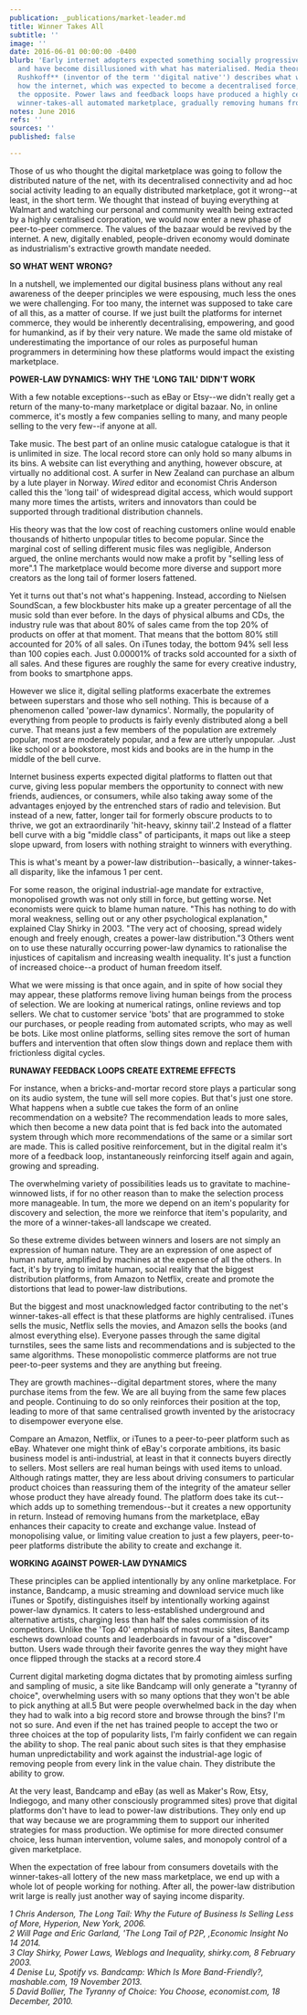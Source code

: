 ```yaml
---
publication: _publications/market-leader.md
title: Winner Takes All
subtitle: ''
image: ''
date: 2016-06-01 00:00:00 -0400
blurb: 'Early internet adopters expected something socially progressive from the internet
  and have become disillusioned with what has materialised. Media theorist **Douglas
  Rushkoff** (inventor of the term ''digital native'') describes what went wrong:
  how the internet, which was expected to become a decentralised force, has become
  the opposite. Power laws and feedback loops have produced a highly centralised,
  winner-takes-all automated marketplace, gradually removing humans from the process'
notes: June 2016
refs: ''
sources: ''
published: false

---
```

Those of us who thought the digital marketplace was going to follow the distributed nature of the net, with its decentralised connectivity and ad hoc social activity leading to an equally distributed marketplace, got it wrong--at least, in the short term. We thought that instead of buying everything at Walmart and watching our personal and community wealth being extracted by a highly centralised corporation, we would now enter a new phase of peer-to-peer commerce. The values of the bazaar would be revived by the internet. A new, digitally enabled, people-driven economy would dominate as industrialism's extractive growth mandate needed.

**SO WHAT WENT WRONG?**

In a nutshell, we implemented our digital business plans without any real awareness of the deeper principles we were espousing, much less the ones we were challenging. For too many, the internet was supposed to take care of all this, as a matter of course. If we just built the platforms for internet commerce, they would be inherently decentralising, empowering, and good for humankind, as if by their very nature. We made the same old mistake of underestimating the importance of our roles as purposeful human programmers in determining how these platforms would impact the existing marketplace.

**POWER-LAW DYNAMICS: WHY THE 'LONG TAIL' DIDN'T WORK**

With a few notable exceptions--such as eBay or Etsy--we didn't really get a return of the many-to-many marketplace or digital bazaar. No, in online commerce, it's mostly a few companies selling to many, and many people selling to the very few--if anyone at all.

Take music. The best part of an online music catalogue catalogue is that it is unlimited in size. The local record store can only hold so many albums in its bins. A website can list everything and anything, however obscure, at virtually no additional cost. A surfer in New Zealand can purchase an album by a lute player in Norway. _Wired_ editor and economist Chris Anderson called this the 'long tail' of widespread digital access, which would support many more times the artists, writers and innovators than could be supported through traditional distribution channels.

His theory was that the low cost of reaching customers online would enable thousands of hitherto unpopular titles to become popular. Since the marginal cost of selling different music files was negligible, Anderson argued, the online merchants would now make a profit by "selling less of more".1 The marketplace would become more diverse and support more creators as the long tail of former losers fattened.

Yet it turns out that's not what's happening. Instead, according to Nielsen SoundScan, a few blockbuster hits make up a greater percentage of all the music sold than ever before. In the days of physical albums and CDs, the industry rule was that about 80% of sales came from the top 20% of products on offer at that moment. That means that the bottom 80% still accounted for 20% of all sales. On iTunes today, the bottom 94% sell Iess than 100 copies each. Just 0.00001% of tracks sold accounted for a sixth of all sales. And these figures are roughly the same for every creative industry, from books to smartphone apps.

However we slice it, digital selling platforms exacerbate the extremes between superstars and those who sell nothing. This is because of a phenomenon called 'power-law dynamics'. Normally, the popularity of everything from people to products is fairly evenly distributed along a bell curve. That means just a few members of the population are extremely popular, most are moderately popular, and a few are utterly unpopular. .Just like school or a bookstore, most kids and books are in the hump in the middle of the bell curve.

Internet business experts expected digital platforms to flatten out that curve, giving less popular members the opportunity to connect with new friends, audiences, or consumers, while also taking away some of the advantages enjoyed by the entrenched stars of radio and television. But instead of a new, fatter, longer tail for formerly obscure products to to thrive, we got an extraordinarily 'hit-heavy, skinny tail'.2 Instead of a flatter bell curve with a big "middle class" of participants, it maps out like a steep slope upward, from losers with nothing straight to winners with everything.

This is what's meant by a power-law distribution--basically, a winner-takes-all disparity, like the infamous 1 per cent.

For some reason, the original industrial-age mandate for extractive, monopolised growth was not only still in force, but getting worse. Net economists were quick to blame human nature. "This has nothing to do with moral weakness, selling out or any other psychological explanation," explained Clay Shirky in 2003. "The very act of choosing, spread widely enough and freely enough, creates a power-law distribution."3 Others went on to use these naturally occurring power-law dynamics to rationalise the injustices of capitalism and increasing wealth inequality. It's just a function of increased choice--a product of human freedom itself.

What we were missing is that once again, and in spite of how social they may appear, these platforms remove living human beings from the process of selection. We are looking at numerical ratings, online reviews and top sellers. We chat to customer service 'bots' that are programmed to stoke our purchases, or people reading from automated scripts, who may as well be bots. Like most online platforms, selling sites remove the sort of human buffers and intervention that often slow things down and replace them with frictionless digital cycles.

**RUNAWAY FEEDBACK LOOPS CREATE EXTREME EFFECTS**

For instance, when a bricks-and-mortar record store plays a particular song on its audio system, the tune will sell more copies. But that's just one store. What happens when a subtle cue takes the form of an online recommendation on a website? The recommendation leads to more sales, which then become a new data point that is fed back into the automated system through which more recommendations of the same or a similar sort are made. This is called positive reinforcement, but in the digital realm it's more of a feedback loop, instantaneously reinforcing itself again and again, growing and spreading.

The overwhelming variety of possibilities leads us to gravitate to machine-winnowed lists, if for no other reason than to make the selection process more manageable. In tum, the more we depend on an item's popularity for discovery and selection, the more we reinforce that item's popularity, and the more of a winner-takes-all landscape we created.

So these extreme divides between winners and losers are not simply an expression of human nature. They are an expression of one aspect of human nature, amplified by machines at the expense of all the others. In fact, it's by trying to imitate human, social reality that the biggest distribution platforms, from Amazon to Netflix, create and promote the distortions that lead to power-law distributions.

But the biggest and most unacknowledged factor contributing to the net's winner-takes-all effect is that these platforms are highly centralised. iTunes sells the music, Netflix sells the movies, and Amazon sells the books (and almost everything else). Everyone passes through the same digital turnstiles, sees the same lists and recommendations and is subjected to the same algorithms. These monopolistic commerce platforms are not true peer-to-peer systems and they are anything but freeing.

They are growth machines--digital department stores, where the many purchase items from the few. We are all buying from the same few places and people. Continuing to do so only reinforces their position at the top, leading to more of that same centralised growth invented by the aristocracy to disempower everyone else.

Compare an Amazon, Netflix, or iTunes to a peer-to-peer platform such as eBay. Whatever one might think of eBay's corporate ambitions, its basic business model is anti-industrial, at least in that it connects buyers directly to sellers. Most seIIers are real human beings with used items to unload. Although ratings matter, they are less about driving consumers to particular product choices than reassuring them of the integrity of the amateur seller whose product they have already found. The platform does take its cut--which adds up to something tremendous--but it creates a new opportunity in return. Instead of removing humans from the marketplace, eBay enhances their capacity to create and exchange value. Instead of monopolising value, or limiting value creation to just a few players, peer-to-peer platforms distribute the ability to create and exchange it.

**WORKING AGAINST POWER-LAW DYNAMICS**

These principles can be applied intentionally by any online marketplace. For instance, Bandcamp, a music streaming and download service much like iTunes or Spotify, distinguishes itself by intentionally working against power-law dynamics. It caters to less-established underground and alternative artists, charging less than half the sales commission of its competitors. Unlike the 'Top 40' emphasis of most music sites, Bandcamp eschews download counts and leaderboards in favour of a "discover" button. Users wade through their favorite genres the way they might have once flipped through the stacks at a record store.4

Current digital marketing dogma dictates that by promoting aimless surfing and sampling of music, a site like Bandcamp will only generate a "tyranny of choice", overwhelming users with so many options that they won't be able to pick anything at all.5 But were people overwhelmed back in the day when they had to walk into a big record store and browse through the bins? I'm not so sure. And even if the net has trained people to accept the two or three choices at the top of popularity lists, I'm fairly confident we can regain the ability to shop. The real panic about such sites is that they emphasise human unpredictability and work against the industrial-age logic of removing people from every link in the value chain. They distribute the ability to grow.

At the very least, Bandcamp and eBay (as well as Maker's Row, Etsy, Indiegogo, and many other consciously programmed sites) prove that digital platforms don't have to lead to power-law distributions. They only end up that way because we are programming them to support our inherited strategies for mass production. We optimise for more directed consumer choice, less human intervention, volume sales, and monopoly control of a given marketplace.

When the expectation of free labour from consumers dovetails with the winner-takes-all lottery of the new mass marketplace, we end up with a whole lot of people working for nothing. After all, the power-law distribution writ large is really just another way of saying income disparity.

_1 Chris Anderson, The Long Tail: Why the Future of Business Is Selling Less of More, Hyperion, New York, 2006.  
2 Will Page and Eric Garland, 'The Long Tail of P2P, ,Economic Insight No 14 2014.  
3 Clay Shirky, Power Laws, Weblogs and Inequality, shirky.com, 8 February 2003.  
4 Denise Lu, Spotify vs. Bandcamp: Which Is More Band-Friendly?, mashable.com, 19 November 2013.  
5 David Bollier, The Tyranny of Choice: You Choose, economist.com, 18 December, 2010._